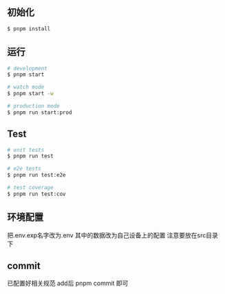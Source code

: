 ## 初始化

```bash
$ pnpm install
```

## 运行

```bash
# development
$ pnpm start

# watch mode
$ pnpm start -w

# production mode
$ pnpm run start:prod
```

## Test

```bash
# unit tests
$ pnpm run test

# e2e tests
$ pnpm run test:e2e

# test coverage
$ pnpm run test:cov
```

## 环境配置

把.env.exp名字改为.env 其中的数据改为自己设备上的配置 注意要放在src目录下

## commit

已配置好相关规范 add后 pnpm commit 即可
